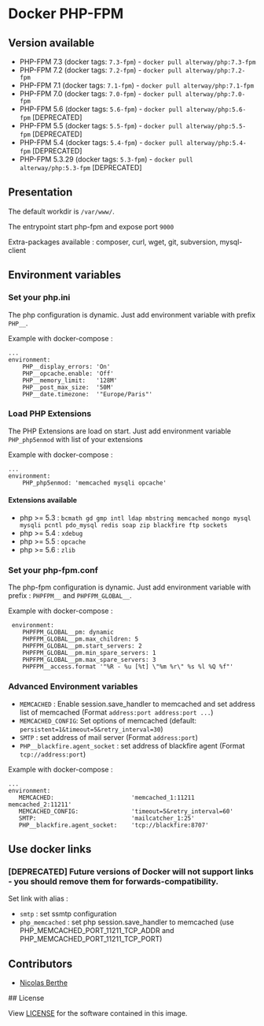 # Docker PHP-FPM

## Version available

- PHP-FPM 7.3 (docker tags: `7.3-fpm`) - `docker pull alterway/php:7.3-fpm`
- PHP-FPM 7.2 (docker tags: `7.2-fpm`) - `docker pull alterway/php:7.2-fpm`
- PHP-FPM 7.1 (docker tags: `7.1-fpm`) - `docker pull alterway/php:7.1-fpm`
- PHP-FPM 7.0 (docker tags: `7.0-fpm`) - `docker pull alterway/php:7.0-fpm`
- PHP-FPM 5.6 (docker tags: `5.6-fpm`) - `docker pull alterway/php:5.6-fpm` [DEPRECATED]
- PHP-FPM 5.5 (docker tags: `5.5-fpm`) - `docker pull alterway/php:5.5-fpm` [DEPRECATED]
- PHP-FPM 5.4 (docker tags: `5.4-fpm`) - `docker pull alterway/php:5.4-fpm` [DEPRECATED]
- PHP-FPM 5.3.29 (docker tags: `5.3-fpm`) - `docker pull alterway/php:5.3-fpm` [DEPRECATED]

## Presentation

The default workdir is `/var/www/`.

The entrypoint start php-fpm and expose port `9000`

Extra-packages available : composer, curl, wget, git, subversion, mysql-client

## Environment variables

### Set your php.ini

The php configuration is dynamic. Just add environment variable with prefix `PHP__`.

Example with docker-compose :

    ...
    environment:
        PHP__display_errors: 'On'
        PHP__opcache.enable: 'Off'
        PHP__memory_limit:   '128M'
        PHP__post_max_size:  '50M'
        PHP__date.timezone:  '"Europe/Paris"'

### Load PHP Extensions

The PHP Extensions are load on start. Just add environment variable `PHP_php5enmod` with list of your extensions

Example with docker-compose :

    ...
    environment:
        PHP_php5enmod: 'memcached mysqli opcache'

#### Extensions available
- php >= 5.3 : `bcmath gd gmp intl ldap mbstring memcached mongo mysql mysqli pcntl pdo_mysql redis soap zip blackfire ftp sockets`
- php >= 5.4 : `xdebug`
- php >= 5.5 : `opcache`
- php >= 5.6 : `zlib`

### Set your php-fpm.conf

The php-fpm configuration is dynamic. Just add environment variable with prefix : `PHPFPM__` and `PHPFPM_GLOBAL__`.

Example with docker-compose :

     environment:
        PHPFPM_GLOBAL__pm: dynamic
        PHPFPM_GLOBAL__pm.max_children: 5
        PHPFPM_GLOBAL__pm.start_servers: 2
        PHPFPM_GLOBAL__pm.min_spare_servers: 1
        PHPFPM_GLOBAL__pm.max_spare_servers: 3
        PHPFPM__access.format '"%R - %u [%t] \"%m %r\" %s %l %Q %f"'


### Advanced Environment variables

- `MEMCACHED` : Enable session.save_handler to memcached and set address list of memcached (Format `address:port address:port ...`)
- `MEMCACHED_CONFIG`: Set options of memcached (default: `persistent=1&timeout=5&retry_interval=30`)
- `SMTP` : set address of mail server (Format `address:port`)
- `PHP__blackfire.agent_socket` : set address of blackfire agent (Format `tcp://address:port`)

Example with docker-compose :

    ...
    environment:
       MEMCACHED:                      'memcached_1:11211 memcached_2:11211'
       MEMCACHED_CONFIG:               'timeout=5&retry_interval=60'
       SMTP:                           'mailcatcher_1:25'
       PHP__blackfire.agent_socket:    'tcp://blackfire:8707'


## Use docker links

### [DEPRECATED] Future versions of Docker will not support links - you should remove them for forwards-compatibility.

Set link with alias :

- `smtp` : set ssmtp configuration
- `php_memcached` : set php session.save_handler to memcached (use PHP_MEMCACHED_PORT_11211_TCP_ADDR and PHP_MEMCACHED_PORT_11211_TCP_PORT)

## Contributors

- [Nicolas Berthe](https://github.com/4devnull)

## License

View [LICENSE](https://github.com/alterway/docker-php/blob/master/LICENSE) for the software contained in this image.
